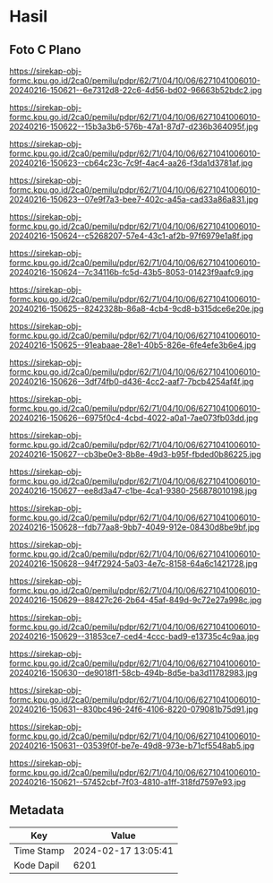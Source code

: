 # Hasil

## Foto C Plano

https://sirekap-obj-formc.kpu.go.id/2ca0/pemilu/pdpr/62/71/04/10/06/6271041006010-20240216-150621--6e7312d8-22c6-4d56-bd02-96663b52bdc2.jpg

https://sirekap-obj-formc.kpu.go.id/2ca0/pemilu/pdpr/62/71/04/10/06/6271041006010-20240216-150622--15b3a3b6-576b-47a1-87d7-d236b364095f.jpg

https://sirekap-obj-formc.kpu.go.id/2ca0/pemilu/pdpr/62/71/04/10/06/6271041006010-20240216-150623--cb64c23c-7c9f-4ac4-aa26-f3da1d3781af.jpg

https://sirekap-obj-formc.kpu.go.id/2ca0/pemilu/pdpr/62/71/04/10/06/6271041006010-20240216-150623--07e9f7a3-bee7-402c-a45a-cad33a86a831.jpg

https://sirekap-obj-formc.kpu.go.id/2ca0/pemilu/pdpr/62/71/04/10/06/6271041006010-20240216-150624--c5268207-57e4-43c1-af2b-97f6979e1a8f.jpg

https://sirekap-obj-formc.kpu.go.id/2ca0/pemilu/pdpr/62/71/04/10/06/6271041006010-20240216-150624--7c34116b-fc5d-43b5-8053-01423f9aafc9.jpg

https://sirekap-obj-formc.kpu.go.id/2ca0/pemilu/pdpr/62/71/04/10/06/6271041006010-20240216-150625--8242328b-86a8-4cb4-9cd8-b315dce6e20e.jpg

https://sirekap-obj-formc.kpu.go.id/2ca0/pemilu/pdpr/62/71/04/10/06/6271041006010-20240216-150625--91eabaae-28e1-40b5-826e-6fe4efe3b6e4.jpg

https://sirekap-obj-formc.kpu.go.id/2ca0/pemilu/pdpr/62/71/04/10/06/6271041006010-20240216-150626--3df74fb0-d436-4cc2-aaf7-7bcb4254af4f.jpg

https://sirekap-obj-formc.kpu.go.id/2ca0/pemilu/pdpr/62/71/04/10/06/6271041006010-20240216-150626--6975f0c4-4cbd-4022-a0a1-7ae073fb03dd.jpg

https://sirekap-obj-formc.kpu.go.id/2ca0/pemilu/pdpr/62/71/04/10/06/6271041006010-20240216-150627--cb3be0e3-8b8e-49d3-b95f-fbded0b86225.jpg

https://sirekap-obj-formc.kpu.go.id/2ca0/pemilu/pdpr/62/71/04/10/06/6271041006010-20240216-150627--ee8d3a47-c1be-4ca1-9380-256878010198.jpg

https://sirekap-obj-formc.kpu.go.id/2ca0/pemilu/pdpr/62/71/04/10/06/6271041006010-20240216-150628--fdb77aa8-9bb7-4049-912e-08430d8be9bf.jpg

https://sirekap-obj-formc.kpu.go.id/2ca0/pemilu/pdpr/62/71/04/10/06/6271041006010-20240216-150628--94f72924-5a03-4e7c-8158-64a6c1421728.jpg

https://sirekap-obj-formc.kpu.go.id/2ca0/pemilu/pdpr/62/71/04/10/06/6271041006010-20240216-150629--88427c26-2b64-45af-849d-9c72e27a998c.jpg

https://sirekap-obj-formc.kpu.go.id/2ca0/pemilu/pdpr/62/71/04/10/06/6271041006010-20240216-150629--31853ce7-ced4-4ccc-bad9-e13735c4c9aa.jpg

https://sirekap-obj-formc.kpu.go.id/2ca0/pemilu/pdpr/62/71/04/10/06/6271041006010-20240216-150630--de9018f1-58cb-494b-8d5e-ba3d11782983.jpg

https://sirekap-obj-formc.kpu.go.id/2ca0/pemilu/pdpr/62/71/04/10/06/6271041006010-20240216-150631--830bc496-24f6-4106-8220-079081b75d91.jpg

https://sirekap-obj-formc.kpu.go.id/2ca0/pemilu/pdpr/62/71/04/10/06/6271041006010-20240216-150631--03539f0f-be7e-49d8-973e-b71cf5548ab5.jpg

https://sirekap-obj-formc.kpu.go.id/2ca0/pemilu/pdpr/62/71/04/10/06/6271041006010-20240216-150621--57452cbf-7f03-4810-a1ff-318fd7597e93.jpg


## Metadata

| Key        | Value               |
| ---------- | ------------------- |
| Time Stamp | 2024-02-17 13:05:41 |
| Kode Dapil | 6201                |



